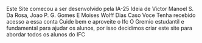 Este Site comecou a ser desenvolvido pela IA-25
Ideia de Victor Manoel S. Da Rosa, Joao P. G. Gomes E Moises Wolff Dias
Caso Voce Tenha recebido acesso a essa conta Cuide bem e aproveite o Ifc
O Gremio estudantil e fundamental para ajudar os alunos, por isso decidimos criar  este site
para abordar todos os alunos do IFC 
